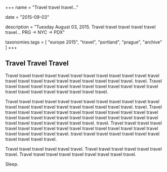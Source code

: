 +++
name = "Travel travel travel..."

date = "2015-09-03"

description = "Tuesday August 03, 2015. Travel travel travel travel travel travel... PRG -> NYC -> PDX"

taxonomies.tags = [
    "europe 2015", "travel", "portland", "prague", "archive"
]
+++

## Travel Travel Travel

Travel travel travel travel travel travel travel travel travel travel
travel travel travel travel travel travel travel travel travel travel
travel travel. travel. Travel travel travel travel travel travel travel
travel travel travel travel travel travel travel travel travel travel
travel travel travel travel.

Travel travel travel travel travel travel travel travel travel travel
travel travel travel travel travel travel travel travel travel travel
travel travel. travel. Travel travel travel travel travel travel travel
travel travel travel travel travel travel travel travel travel travel
travel travel travel travel travel travel travel travel travel travel
travel travel travel travel travel. travel. Travel travel travel travel
travel travel travel travel travel travel travel travel travel travel
travel travel travel travel travel travel travel. travel travel travel
travel travel travel travel travel travel travel travel.

Travel travel travel travel travel travel. Travel travel travel travel
travel travel travel. Travel travel travel travel travel travel travel
travel travel.

Sleep.
